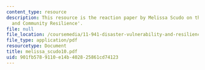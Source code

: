```yaml
---
content_type: resource
description: This resource is the reaction paper by Melissa Scudo on the topic 'Governance
  and Community Resilience'.
file: null
file_location: /coursemedia/11-941-disaster-vulnerability-and-resilience-spring-2005/901fb5789110e14b402825861cd74123_melissa_scudo10.pdf
file_type: application/pdf
resourcetype: Document
title: melissa_scudo10.pdf
uid: 901fb578-9110-e14b-4028-25861cd74123
---
```

